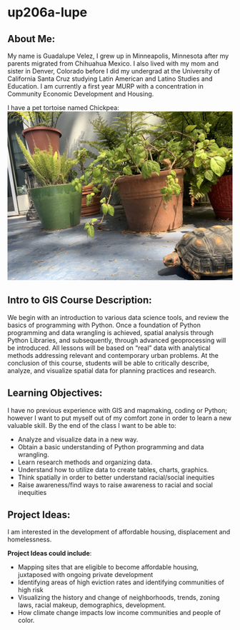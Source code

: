 # up206a-lupe
## About Me: 
My name is Guadalupe Velez, I grew up in Minneapolis, Minnesota after my parents migrated from Chihuahua Mexico. I also lived with my mom and sister in Denver, Colorado before I did my undergrad at the University of California Santa Cruz studying Latin American and Latino Studies and Education. I am currently a first year MURP with a concentration in Community Economic Development and Housing. 

I have a pet tortoise named Chickpea: 
![This is a photo of Chickpea.](chickpea.jpg "This is Chickpea.")


## Intro to GIS Course Description: 
We begin with an introduction to various data science tools, and review the basics of programming with Python. Once a foundation of Python programming and data wrangling is achieved, spatial analysis through Python Libraries, and subsequently, through advanced geoprocessing will be introduced. All lessons will be based on “real” data with analytical methods addressing relevant and contemporary urban problems. At the conclusion of this course, students will be able to critically describe, analyze, and visualize spatial data for planning practices and research.

## Learning Objectives: 
I have no previous experience with GIS and mapmaking, coding or Python; however I want to put myself out of my comfort zone in order to learn a new valuable skill. By the end of the class I want to be able to: 

* Analyze and visualize data in a new way.
* Obtain a basic understanding of Python programming and data wrangling.
* Learn research methods and organizing data.
* Understand how to utilize data to create tables, charts, graphics. 
* Think spatially in order to better understand racial/social inequities 
* Raise awareness/find ways to raise awareness to racial and social inequities 

## Project Ideas: 
I am interested in the development of affordable housing, displacement and homelessness. 

**Project Ideas could include**: 
* Mapping sites that are eligible to become affordable housing, juxtaposed with ongoing private development 
* Identifying areas of high eviction rates and identifying communities of high risk
* Visualizing the history and change of neighborhoods, trends, zoning laws, racial makeup, demographics, development. 
* How climate change impacts low income communities and people of color.